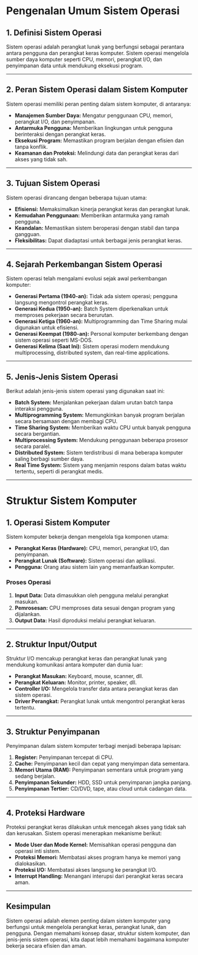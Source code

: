# Pengenalan Umum Sistem Operasi

## 1. Definisi Sistem Operasi
Sistem operasi adalah perangkat lunak yang berfungsi sebagai perantara antara pengguna dan perangkat keras komputer. Sistem operasi mengelola sumber daya komputer seperti CPU, memori, perangkat I/O, dan penyimpanan data untuk mendukung eksekusi program.

---

## 2. Peran Sistem Operasi dalam Sistem Komputer
Sistem operasi memiliki peran penting dalam sistem komputer, di antaranya:
- **Manajemen Sumber Daya:** Mengatur penggunaan CPU, memori, perangkat I/O, dan penyimpanan.
- **Antarmuka Pengguna:** Memberikan lingkungan untuk pengguna berinteraksi dengan perangkat keras.
- **Eksekusi Program:** Memastikan program berjalan dengan efisien dan tanpa konflik.
- **Keamanan dan Proteksi:** Melindungi data dan perangkat keras dari akses yang tidak sah.

---

## 3. Tujuan Sistem Operasi
Sistem operasi dirancang dengan beberapa tujuan utama:
- **Efisiensi:** Memaksimalkan kinerja perangkat keras dan perangkat lunak.
- **Kemudahan Penggunaan:** Memberikan antarmuka yang ramah pengguna.
- **Keandalan:** Memastikan sistem beroperasi dengan stabil dan tanpa gangguan.
- **Fleksibilitas:** Dapat diadaptasi untuk berbagai jenis perangkat keras.

---

## 4. Sejarah Perkembangan Sistem Operasi
Sistem operasi telah mengalami evolusi sejak awal perkembangan komputer:
- **Generasi Pertama (1940-an):** Tidak ada sistem operasi; pengguna langsung mengontrol perangkat keras.
- **Generasi Kedua (1950-an):** Batch System diperkenalkan untuk memproses pekerjaan secara berurutan.
- **Generasi Ketiga (1960-an):** Multiprogramming dan Time Sharing mulai digunakan untuk efisiensi.
- **Generasi Keempat (1980-an):** Personal komputer berkembang dengan sistem operasi seperti MS-DOS.
- **Generasi Kelima (Saat Ini):** Sistem operasi modern mendukung multiprocessing, distributed system, dan real-time applications.

---

## 5. Jenis-Jenis Sistem Operasi
Berikut adalah jenis-jenis sistem operasi yang digunakan saat ini:
- **Batch System:** Menjalankan pekerjaan dalam urutan batch tanpa interaksi pengguna.
- **Multiprogramming System:** Memungkinkan banyak program berjalan secara bersamaan dengan membagi CPU.
- **Time Sharing System:** Memberikan waktu CPU untuk banyak pengguna secara bergantian.
- **Multiprocessing System:** Mendukung penggunaan beberapa prosesor secara paralel.
- **Distributed System:** Sistem terdistribusi di mana beberapa komputer saling berbagi sumber daya.
- **Real Time System:** Sistem yang menjamin respons dalam batas waktu tertentu, seperti di perangkat medis.

---

# Struktur Sistem Komputer

## 1. Operasi Sistem Komputer
Sistem komputer bekerja dengan mengelola tiga komponen utama:
- **Perangkat Keras (Hardware):** CPU, memori, perangkat I/O, dan penyimpanan.
- **Perangkat Lunak (Software):** Sistem operasi dan aplikasi.
- **Pengguna:** Orang atau sistem lain yang memanfaatkan komputer.

### Proses Operasi
1. **Input Data:** Data dimasukkan oleh pengguna melalui perangkat masukan.
2. **Pemrosesan:** CPU memproses data sesuai dengan program yang dijalankan.
3. **Output Data:** Hasil diproduksi melalui perangkat keluaran.

---

## 2. Struktur Input/Output
Struktur I/O mencakup perangkat keras dan perangkat lunak yang mendukung komunikasi antara komputer dan dunia luar:
- **Perangkat Masukan:** Keyboard, mouse, scanner, dll.
- **Perangkat Keluaran:** Monitor, printer, speaker, dll.
- **Controller I/O:** Mengelola transfer data antara perangkat keras dan sistem operasi.
- **Driver Perangkat:** Perangkat lunak untuk mengontrol perangkat keras tertentu.

---

## 3. Struktur Penyimpanan
Penyimpanan dalam sistem komputer terbagi menjadi beberapa lapisan:
1. **Register:** Penyimpanan tercepat di CPU.
2. **Cache:** Penyimpanan kecil dan cepat yang menyimpan data sementara.
3. **Memori Utama (RAM):** Penyimpanan sementara untuk program yang sedang berjalan.
4. **Penyimpanan Sekunder:** HDD, SSD untuk penyimpanan jangka panjang.
5. **Penyimpanan Tertier:** CD/DVD, tape, atau cloud untuk cadangan data.

---

## 4. Proteksi Hardware
Proteksi perangkat keras dilakukan untuk mencegah akses yang tidak sah dan kerusakan. Sistem operasi menerapkan mekanisme berikut:
- **Mode User dan Mode Kernel:** Memisahkan operasi pengguna dan operasi inti sistem.
- **Proteksi Memori:** Membatasi akses program hanya ke memori yang dialokasikan.
- **Proteksi I/O:** Membatasi akses langsung ke perangkat I/O.
- **Interrupt Handling:** Menangani interupsi dari perangkat keras secara aman.

---

## Kesimpulan
Sistem operasi adalah elemen penting dalam sistem komputer yang berfungsi untuk mengelola perangkat keras, perangkat lunak, dan pengguna. Dengan memahami konsep dasar, struktur sistem komputer, dan jenis-jenis sistem operasi, kita dapat lebih memahami bagaimana komputer bekerja secara efisien dan aman.

